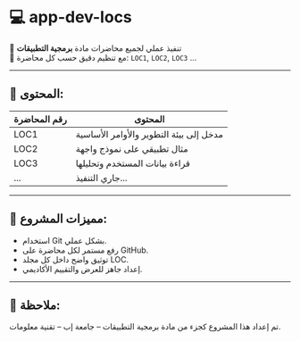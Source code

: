 # 💻 app-dev-locs

🔹 تنفيذ عملي لجميع محاضرات مادة **برمجية التطبيقات**  
🔸 مع تنظيم دقيق حسب كل محاضرة: `LOC1`, `LOC2`, `LOC3` ...

---

## 🧠 المحتوى:

| رقم المحاضرة | المحتوى                             |
|--------------|--------------------------------------|
| LOC1         | مدخل إلى بيئة التطوير والأوامر الأساسية |
| LOC2         | مثال تطبيقي على نموذج واجهة          |
| LOC3         | قراءة بيانات المستخدم وتحليلها       |
| ...          | جاري التنفيذ...                      |

---

## 🚀 مميزات المشروع:
- استخدام Git بشكل عملي.
- رفع مستمر لكل محاضرة على GitHub.
- توثيق واضح داخل كل مجلد LOC.
- إعداد جاهز للعرض والتقييم الأكاديمي.

---

## 📌 ملاحظة:
تم إعداد هذا المشروع كجزء من مادة برمجية التطبيقات – جامعة إب – تقنية معلومات.

